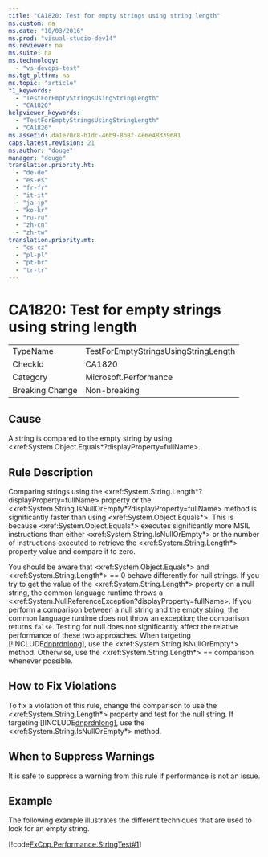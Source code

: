 ```yaml
---
title: "CA1820: Test for empty strings using string length"
ms.custom: na
ms.date: "10/03/2016"
ms.prod: "visual-studio-dev14"
ms.reviewer: na
ms.suite: na
ms.technology: 
  - "vs-devops-test"
ms.tgt_pltfrm: na
ms.topic: "article"
f1_keywords: 
  - "TestForEmptyStringsUsingStringLength"
  - "CA1820"
helpviewer_keywords: 
  - "TestForEmptyStringsUsingStringLength"
  - "CA1820"
ms.assetid: da1e70c8-b1dc-46b9-8b8f-4e6e48339681
caps.latest.revision: 21
ms.author: "douge"
manager: "douge"
translation.priority.ht: 
  - "de-de"
  - "es-es"
  - "fr-fr"
  - "it-it"
  - "ja-jp"
  - "ko-kr"
  - "ru-ru"
  - "zh-cn"
  - "zh-tw"
translation.priority.mt: 
  - "cs-cz"
  - "pl-pl"
  - "pt-br"
  - "tr-tr"
---
```

# CA1820: Test for empty strings using string length
|||  
|-|-|  
|TypeName|TestForEmptyStringsUsingStringLength|  
|CheckId|CA1820|  
|Category|Microsoft.Performance|  
|Breaking Change|Non-breaking|  
  
## Cause  
 A string is compared to the empty string by using \<xref:System.Object.Equals*?displayProperty=fullName>.  
  
## Rule Description  
 Comparing strings using the \<xref:System.String.Length*?displayProperty=fullName> property or the \<xref:System.String.IsNullOrEmpty*?displayProperty=fullName> method is significantly faster than using \<xref:System.Object.Equals*>. This is because \<xref:System.Object.Equals*> executes significantly more MSIL instructions than either \<xref:System.String.IsNullOrEmpty*> or the number of instructions executed to retrieve the \<xref:System.String.Length*> property value and compare it to zero.  
  
 You should be aware that \<xref:System.Object.Equals*> and \<xref:System.String.Length*> == 0 behave differently for null strings. If you try to get the value of the \<xref:System.String.Length*> property on a null string, the common language runtime throws a \<xref:System.NullReferenceException?displayProperty=fullName>. If you perform a comparison between a null string and the empty string, the common language runtime does not throw an exception; the comparison returns `false`. Testing for null does not significantly affect the relative performance of these two approaches. When targeting [!INCLUDE[dnprdnlong](../VS_debugger/includes/dnprdnlong_md.md)], use the \<xref:System.String.IsNullOrEmpty*> method. Otherwise, use the \<xref:System.String.Length*> == comparison whenever possible.  
  
## How to Fix Violations  
 To fix a violation of this rule, change the comparison to use the \<xref:System.String.Length*> property and test for the null string. If targeting [!INCLUDE[dnprdnlong](../VS_debugger/includes/dnprdnlong_md.md)], use the \<xref:System.String.IsNullOrEmpty*> method.  
  
## When to Suppress Warnings  
 It is safe to suppress a warning from this rule if performance is not an issue.  
  
## Example  
 The following example illustrates the different techniques that are used to look for an empty string.  
  
 [!code[FxCop.Performance.StringTest#1](../VS_IDE/codesnippet/CSharp/ca1820--test-for-empty-strings-using-string-length_1.cs)]